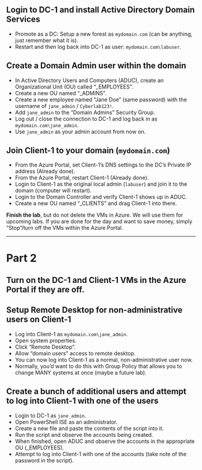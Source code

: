 
## Login to DC-1 and install Active Directory Domain Services
- Promote as a DC: Setup a new forest as `mydomain.com` (can be anything, just remember what it is).
- Restart and then log back into DC-1 as user: `mydomain.com\labuser`.

## Create a Domain Admin user within the domain
- In Active Directory Users and Computers (ADUC), create an Organizational Unit (OU) called “_EMPLOYEES”.
- Create a new OU named “_ADMINS”.
- Create a new employee named “Jane Doe” (same password) with the username of `jane_admin` / `Cyberlab123!`.
- Add `jane_admin` to the “Domain Admins” Security Group.
- Log out / close the connection to DC-1 and log back in as `mydomain.com\jane_admin`.
- Use `jane_admin` as your admin account from now on.

## Join Client-1 to your domain (`mydomain.com`)
- From the Azure Portal, set Client-1’s DNS settings to the DC’s Private IP address (Already done).
- From the Azure Portal, restart Client-1 (Already done).
- Login to Client-1 as the original local admin (`labuser`) and join it to the domain (computer will restart).
- Login to the Domain Controller and verify Client-1 shows up in ADUC.
- Create a new OU named “_CLIENTS” and drag Client-1 into there.

**Finish the lab**, but do not delete the VMs in Azure. We will use them for upcoming labs.
If you are done for the day and want to save money, simply “Stop”/turn off the VMs within the Azure Portal.

---

# Part 2

## Turn on the DC-1 and Client-1 VMs in the Azure Portal if they are off.

## Setup Remote Desktop for non-administrative users on Client-1
- Log into Client-1 as `mydomain.com\jane_admin`.
- Open system properties.
- Click “Remote Desktop”.
- Allow “domain users” access to remote desktop.
- You can now log into Client-1 as a normal, non-administrative user now.
- Normally, you’d want to do this with Group Policy that allows you to change MANY systems at once (maybe a future lab).

## Create a bunch of additional users and attempt to log into Client-1 with one of the users
- Login to DC-1 as `jane_admin`.
- Open PowerShell ISE as an administrator.
- Create a new file and paste the contents of the script into it.
- Run the script and observe the accounts being created.
- When finished, open ADUC and observe the accounts in the appropriate OU (_EMPLOYEES).
- Attempt to log into Client-1 with one of the accounts (take note of the password in the script).

